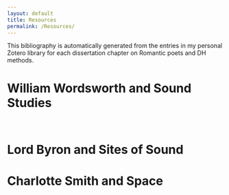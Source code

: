```yaml
---
layout: default
title: Resources
permalink: /Resources/
---
```

 This bibliography is automatically generated from the entries in my personal Zotero library for each dissertation chapter on Romantic poets and DH methods.
 
 # William Wordsworth and Sound Studies
​
  <script src="https://bibbase.org/show?bib=https%3A%2F%2Fapi.zotero.org%2Fusers%2F4444644%2Fcollections%2F8TIZDIZB%2Fitems%3Fkey%3DrV15W2x3Fs56GURULsIqmBsI%26format%3Dbibtex%26limit%3D100&jsonp=1"></script> 

# Lord Byron and Sites of Sound

 <script src="https://bibbase.org/show?bib=https%3A%2F%2Fapi.zotero.org%2Fusers%2F4444644%2Fcollections%2FHW74S2XB%2Fitems%3Fkey%3DrV15W2x3Fs56GURULsIqmBsI%26format%3Dbibtex%26limit%3D100&jsonp=1"></script> 

# Charlotte Smith and Space
 <script src="https://bibbase.org/show?bib=https%3A%2F%2Fapi.zotero.org%2Fusers%2F4444644%2Fcollections%2FDI9US429%2Fitems%3Fkey%3DrV15W2x3Fs56GURULsIqmBsI%26format%3Dbibtex%26limit%3D100&jsonp=1"></script> 

